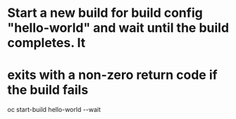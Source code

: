 # Start a new build for build config "hello-world" and wait until the build completes. It
  # exits with a non-zero return code if the build fails
oc start-build hello-world --wait
